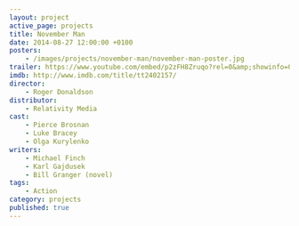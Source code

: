 ```yaml
---
layout: project
active_page: projects
title: November Man
date: 2014-08-27 12:00:00 +0100
posters:
    - /images/projects/november-man/november-man-poster.jpg
trailer: https://www.youtube.com/embed/p2zFH8Zruqo?rel=0&amp;showinfo=0
imdb: http://www.imdb.com/title/tt2402157/
director:
    - Roger Donaldson
distributor:
    - Relativity Media
cast:
    - Pierce Brosnan
    - Luke Bracey
    - Olga Kurylenko
writers:
    - Michael Finch
    - Karl Gajdusek
    - Bill Granger (novel)
tags:
    - Action
category: projects
published: true
---
```

